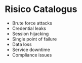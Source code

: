 # Risico Catalogus

- Brute force attacks
- Credential leaks
- Session hijacking
- Single point of failure
- Data loss
- Service downtime
- Compliance issues
